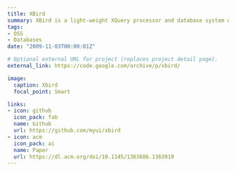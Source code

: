 ```yaml
---
title: XBird
summary: XBird is a light-weight XQuery processor and database system written in Java. The light-weight means reasonably fast and embeddable. Impmented fully Function Programming lanuguage for XML, [XQuery](https://en.wikipedia.org/wiki/XQuery) using [JavaCC](https://javacc.github.io/javacc/). It passes about 91% of the minimal conformance of [XQuery Test Suite](https://dev.w3.org/2006/xquery-test-suite/PublicPagesStagingArea/).
tags:
- OSS
- Databases
date: "2009-11-03T00:00:01Z"

# Optional external URL for project (replaces project detail page).
external_link: https://code.google.com/archive/p/xbird/

image:
  caption: Xbird
  focal_point: Smart

links:
- icon: github
  icon_pack: fab
  name: Github
  url: https://github.com/myui/xbird
- icon: acm
  icon_pack: ai
  name: Paper
  url: https://dl.acm.org/doi/10.1145/1363686.1363919
---
```

